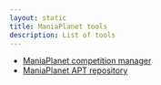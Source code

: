 ```yaml
---
layout: static
title: ManiaPlanet tools
description: List of tools
---
```


* [ManiaPlanet competition manager](competition.html)
* [ManiaPlanet APT repository](apt.html)
